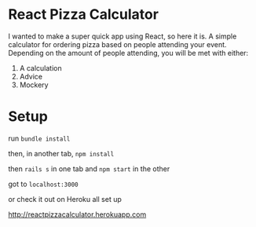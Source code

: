 # React Pizza Calculator

I wanted to make a super quick app using React, so here it is.
A simple calculator for ordering pizza based on people attending your event.
Depending on the amount of people attending, you will be met with either:

1. A calculation
2. Advice
3. Mockery

# Setup

run `bundle install`

then, in another tab, `npm install` 

then `rails s` in one tab and `npm start` in the other

got to `localhost:3000`

or check it out on Heroku all set up

http://reactpizzacalculator.herokuapp.com
